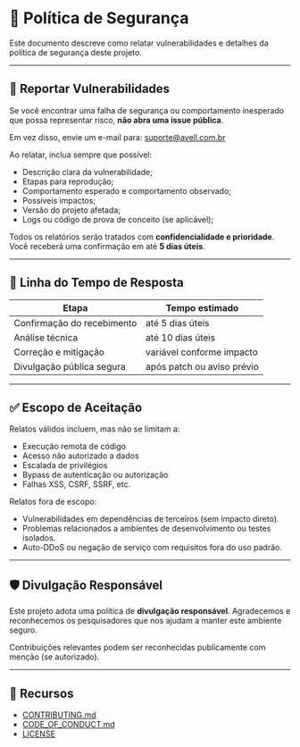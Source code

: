 # 🔐 Política de Segurança

Este documento descreve como relatar vulnerabilidades e detalhes da política de segurança deste projeto.

---

## 📣 Reportar Vulnerabilidades

Se você encontrar uma falha de segurança ou comportamento inesperado que possa representar risco, **não abra uma issue pública**.

Em vez disso, envie um e-mail para: suporte@avell.com.br

Ao relatar, inclua sempre que possível:

- Descrição clara da vulnerabilidade;
- Etapas para reprodução;
- Comportamento esperado e comportamento observado;
- Possíveis impactos;
- Versão do projeto afetada;
- Logs ou código de prova de conceito (se aplicável);

Todos os relatórios serão tratados com **confidencialidade e prioridade**.
Você receberá uma confirmação em até **5 dias úteis**.

---

## 📆 Linha do Tempo de Resposta

| Etapa                      | Tempo estimado             |
| -------------------------- | -------------------------- |
| Confirmação do recebimento | até 5 dias úteis           |
| Análise técnica            | até 10 dias úteis          |
| Correção e mitigação       | variável conforme impacto  |
| Divulgação pública segura  | após patch ou aviso prévio |

---

## ✅ Escopo de Aceitação

Relatos válidos incluem, mas não se limitam a:

- Execução remota de código
- Acesso não autorizado a dados
- Escalada de privilégios
- Bypass de autenticação ou autorização
- Falhas XSS, CSRF, SSRF, etc.

Relatos fora de escopo:

- Vulnerabilidades em dependências de terceiros (sem impacto direto).
- Problemas relacionados a ambientes de desenvolvimento ou testes isolados.
- Auto-DDoS ou negação de serviço com requisitos fora do uso padrão.

---

## 🛡️ Divulgação Responsável

Este projeto adota uma política de **divulgação responsável**.
Agradecemos e reconhecemos os pesquisadores que nos ajudam a manter este ambiente seguro.

Contribuições relevantes podem ser reconhecidas publicamente com menção (se autorizado).

---

## 🔗 Recursos

- [CONTRIBUTING.md](https://github.com/avell-labs/drivers/blob/master/.github/CONTRIBUTING.md)
- [CODE_OF_CONDUCT.md](https://github.com/avell-labs/drivers/blob/master/.github/CODE_OF_CONDUCT.md)
- [LICENSE](https://github.com/avell-labs/drivers/blob/master/.github/LICENSE)
